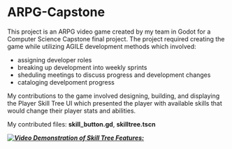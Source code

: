 # ARPG-Capstone
This project is an ARPG video game created by my team in Godot for a Computer Science Capstone final project. 
The project required creating the game while utilizing AGILE development methods which involved: 
- assigning developer roles
- breaking up development into weekly sprints
- sheduling meetings to discuss progress and development changes
- cataloging develpoment progress

My contributions to the game involved designing, building, and displaying the Player Skill Tree UI which presented the player with available skills that would change their player stats and abilities. 

My contributed files: **skill_button.gd**, **skilltree.tscn**

***[![Video Demonstration of Skill Tree Features:](https://img.youtube.com/vi/7E_88o3A-94/0.jpg)](https://www.youtube.com/watch?v=7E_88o3A-94)***
